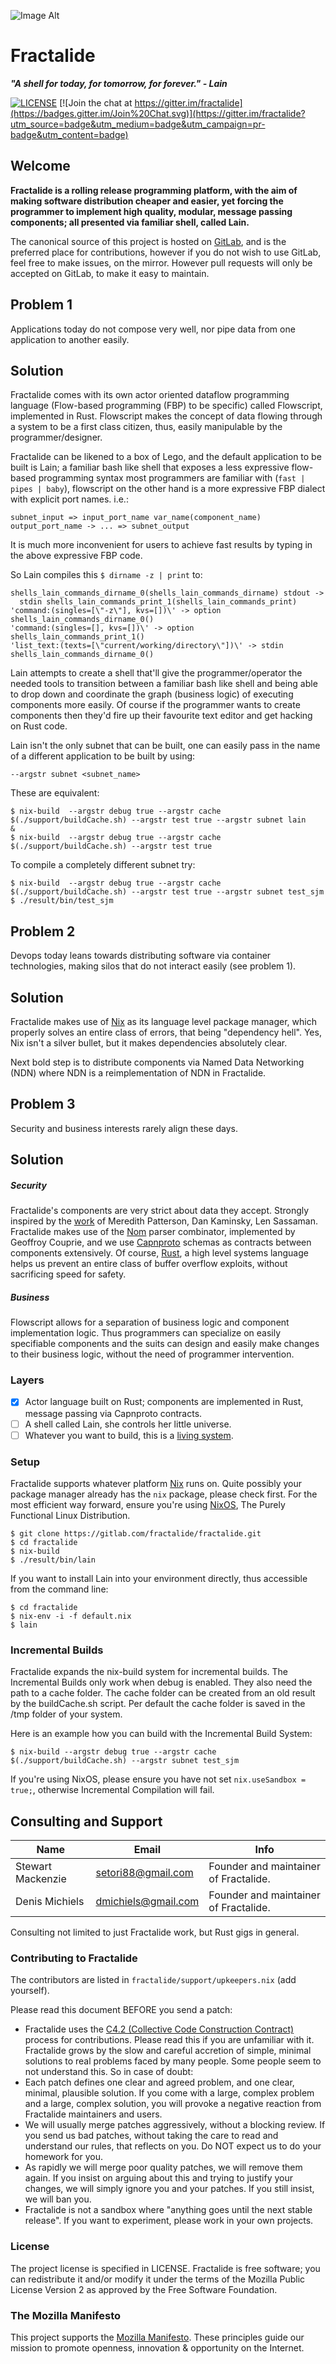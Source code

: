 ![Image Alt](https://raw.githubusercontent.com/fractalide/fractalide/master/doc/images/fractalide.png)
# Fractalide
 _**"A shell for today, for tomorrow, for forever." - Lain**_

 [![LICENSE](https://img.shields.io/badge/license-MPLv2-blue.svg)](LICENSE)
 [![Join the chat at https://gitter.im/fractalide](https://badges.gitter.im/Join%20Chat.svg)](https://gitter.im/fractalide?utm_source=badge&utm_medium=badge&utm_campaign=pr-badge&utm_content=badge)

## Welcome

**Fractalide is a rolling release programming platform, with the aim of making software distribution cheaper and easier, yet forcing the programmer to implement high quality, modular, message passing components; all presented via familiar shell, called Lain.**

The canonical source of this project is hosted on [GitLab](https://gitlab.com/fractalide/fractalide), and is the preferred place for contributions, however if you do not wish to use GitLab, feel free to make issues, on the mirror. However pull requests will only be accepted on GitLab, to make it easy to maintain.

## Problem 1
Applications today do not compose very well, nor pipe data from one application to another easily.

## Solution
Fractalide comes with its own actor oriented dataflow programming language (Flow-based programming (FBP) to be specific) called Flowscript, implemented in Rust. Flowscript makes the concept of data flowing through a system to be a first class citizen, thus, easily manipulable by the programmer/designer.

Fractalide can be likened to a box of Lego, and the default application to be built is Lain; a familiar bash like shell that exposes a less expressive flow-based programming syntax most programmers are familiar with (`fast | pipes | baby`), flowscript on the other hand is a more expressive FBP dialect with explicit port names. i.e.:

`subnet_input => input_port_name var_name(component_name) output_port_name -> ... => subnet_output`

It is much more inconvenient for users to achieve fast results by typing in the above expressive FBP code.

So Lain compiles this `$ dirname -z | print` to:
```
shells_lain_commands_dirname_0(shells_lain_commands_dirname) stdout ->
  stdin shells_lain_commands_print_1(shells_lain_commands_print)
'command:(singles=[\"-z\"], kvs=[])\' -> option shells_lain_commands_dirname_0()
'command:(singles=[], kvs=[])\' -> option shells_lain_commands_print_1()
'list_text:(texts=[\"current/working/directory\"])\' -> stdin shells_lain_commands_dirname_0()
```
Lain attempts to create a shell that'll give the programmer/operator the needed tools to transition between a familiar bash like shell and being able to drop down and coordinate the graph (business logic) of executing components more easily. Of course if the programmer wants to create components then they'd fire up their favourite text editor and get hacking on Rust code.

Lain isn't the only subnet that can be built, one can easily pass in the name of a different application to be built by using:

```
--argstr subnet <subnet_name>
```
These are equivalent:
```
$ nix-build  --argstr debug true --argstr cache $(./support/buildCache.sh) --argstr test true --argstr subnet lain
&
$ nix-build  --argstr debug true --argstr cache $(./support/buildCache.sh) --argstr test true
```
To compile a completely different subnet try:
```
$ nix-build  --argstr debug true --argstr cache $(./support/buildCache.sh) --argstr test true --argstr subnet test_sjm
$ ./result/bin/test_sjm
```

## Problem 2
Devops today leans towards distributing software via container technologies, making silos that do not interact easily (see problem 1).

## Solution
Fractalide makes use of [Nix](http://nixos.org/nix) as its language level package manager, which properly solves an entire class of errors, that being "dependency hell". Yes, Nix isn't a silver bullet, but it makes dependencies absolutely clear.

Next bold step is to distribute components via Named Data Networking (NDN) where NDN is a reimplementation of NDN in Fractalide.

## Problem 3
Security and business interests rarely align these days.

## Solution
##### Security
Fractalide's components are very strict about data they accept. Strongly inspired by the [work](http://langsec.org) of Meredith Patterson, Dan Kaminsky, Len Sassaman. Fractalide makes use of the [Nom](https://github.com/Geal/nom) parser combinator, implemented by Geoffroy Couprie, and we use [Capnproto](https://capnproto.org/) schemas as contracts between components extensively. Of course, [Rust](https://www.rust-lang.org/), a high level systems language helps us prevent an entire class of buffer overflow exploits, without sacrificing speed for safety.
##### Business
Flowscript allows for a separation of business logic and component implementation logic. Thus programmers can specialize on easily specifiable components and the suits can design and easily make changes to their business logic, without the need of programmer intervention.

### Layers
- [x] Actor language built on Rust; components are implemented in Rust, message passing via Capnproto contracts.
- [ ] A shell called Lain, she controls her little universe.
- [ ] Whatever you want to build, this is a [living system](https://hintjens.gitbooks.io/social-architecture/content/chapter6.html).

### Setup
Fractalide supports whatever platform [Nix](http://nixos.org/nix) runs on. Quite possibly your package manager already has the `nix` package, please check first.
For the most efficient way forward, ensure you're using [NixOS](http://nixos.org), The Purely Functional Linux Distribution.
```
$ git clone https://gitlab.com/fractalide/fractalide.git
$ cd fractalide
$ nix-build
$ ./result/bin/lain
```
If you want to install Lain into your environment directly, thus accessible from the command line:
```
$ cd fractalide
$ nix-env -i -f default.nix
$ lain
```

### Incremental Builds
Fractalide expands the nix-build system for incremental builds. The Incremental Builds only work when debug is enabled. They also need the path to a cache folder.
The cache folder can be created from an old result by the buildCache.sh script. Per default the cache folder is saved in the /tmp folder of your system.

Here is an example how you can build with the Incremental Build System:

```
$ nix-build --argstr debug true --argstr cache $(./support/buildCache.sh) --argstr subnet test_sjm
```
If you're using NixOS, please ensure you have not set `nix.useSandbox = true;`, otherwise Incremental Compilation will fail.

## Consulting and Support
Name | Email | Info
-----|-------|-----
Stewart Mackenzie | setori88@gmail.com | Founder and maintainer of Fractalide.
Denis Michiels | dmichiels@gmail.com | Founder and maintainer of Fractalide.

Consulting not limited to just Fractalide work, but Rust gigs in general.

### Contributing to Fractalide
The contributors are listed in `fractalide/support/upkeepers.nix` (add yourself).

Please read this document BEFORE you send a patch:
* Fractalide uses the [C4.2 (Collective Code Construction Contract)](http://rfc.zeromq.org/spec:42/C4/) process for contributions. Please read this if you are unfamiliar with it.
Fractalide grows by the slow and careful accretion of simple, minimal solutions to real problems faced by many people. Some people seem to not understand this. So in case of doubt:
* Each patch defines one clear and agreed problem, and one clear, minimal, plausible solution. If you come with a large, complex problem and a large, complex solution, you will provoke a negative reaction from Fractalide maintainers and users.
* We will usually merge patches aggressively, without a blocking review. If you send us bad patches, without taking the care to read and understand our rules, that reflects on you. Do NOT expect us to do your homework for you.
* As rapidly we will merge poor quality patches, we will remove them again. If you insist on arguing about this and trying to justify your changes, we will simply ignore you and your patches. If you still insist, we will ban you.
* Fractalide is not a sandbox where "anything goes until the next stable release". If you want to experiment, please work in your own projects.

### License
The project license is specified in LICENSE.
Fractalide is free software; you can redistribute it and/or modify it under the terms of the Mozilla Public License Version 2 as approved by the Free Software Foundation.

### The Mozilla Manifesto
This project supports the [Mozilla Manifesto](https://www.mozilla.org/en-US/about/manifesto/). These principles guide our mission to promote openness, innovation & opportunity on the Internet.
